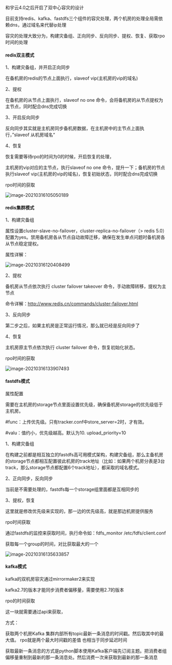 和宇云4.0之后开启了双中心容灾的设计



目前支持redis、kafka、fastdfs三个组件的容灾处理，两个机房的处理全局需依赖dns，通过域名来代替ip处理



容灾的处理大致分为，构建灾备组、正向同步、反向同步、提权、恢复、获取rpo时间的处理



#### redis双主模式

1、构建灾备组，并开启正向同步

在备机房的redis的节点上面执行，slaveof vip(主机房的vip的域名)

2、提权

在备机房的从节点上面执行，slaveof  no one 命令，会将备机房的从节点提权为主节点，同时配合dns完成切换

3、开启反向同步

反向同步其实就是主机房同步备机房数据，在主机房中的主节点上面执行，”slaveof 从机房域名“

4、恢复

恢复需要等待rpo的时间为0的时候，开启恢复的处理，

主机房的vip对应的主节点，执行slaveof  no one 命令，提升一下；备机房的节点执行slaveof vip(主机房的vip的域名)，恢复初始状态，同时配合dns完成切换



rpo时间的获取

![image-20210316105050189](D:\A-资料文档\E-文档编写笔记文件夹\typora笔记\双机房容灾学习\Untitled.assets\image-20210316105050189.png)



#### redis集群模式

1、构建灾备组

属性设置cluster-slave-no-failover，cluster-replica-no-failover（> redis 5.0）配置为yes。禁用备机房各从节点自动故障迁移，确保在发生单点问题时备机房各从节点稳定提权。

属性详解：

![image-20210316120408499](D:\A-资料文档\E-文档编写笔记文件夹\typora笔记\双机房容灾学习\Untitled.assets\image-20210316120408499.png)

2、提权

备机房从节点依次执行 cluster failover takeover 命令，手动故障转移，提权为主节点

命令详解：http://www.redis.cn/commands/cluster-failover.html

3、反向同步

第二步之后，如果主机房是正常运行情况，那么就已经是反向同步了

4、恢复

主机房原主节点依次执行 cluster failover 命令，恢复初始化状态。



rpo时间的获取

![image-20210316133907493](D:\A-资料文档\E-文档编写笔记文件夹\typora笔记\双机房容灾学习\Untitled.assets\image-20210316133907493.png)



#### fastdfs模式

属性配置

需要在主机房的storage节点里面设置优先级，确保备机房storage的优先级低于主机房。

\#func：上传优先级。只有tracker.conf中store_server=2时，才有效。 

#valu：值约小，优先级越高。默认为10. upload_priority=10



1、构建灾备组

在构建之前都是相互独立的fastdfs高可用模式架构，构建灾备组，那么主备机房的storage节点都相互配置彼此机房的track地址（比如：如果两个机房分表是3台track，那么storage节点都配置6个track地址），都采取的域名模式。

2、正向同步，反向同步

当前是不需要处理的，fastdfs每一个storage组里面都是互相同步的

3、提权，恢复

这里就是修改优先级来实现的，那一边的优先级高，就是那边机房提供服务



rpo时间获取

通过fastdfs的监控来获取时间，执行命令如：fdfs_monitor /etc/fdfs/client.conf

获取每一个group的时间，对比获取最大的一个

![image-20210316135633857](D:\A-资料文档\E-文档编写笔记文件夹\typora笔记\双机房容灾学习\各个组件的容灾学习资料.assets\image-20210316135633857.png)



#### kafka模式

kafka的双机房容灾通过mirrormaker2来实现

kafka2.7的版本才能同步消费者偏移量，需要使用2.7的版本



rpo的时间获取

这一块就需要通过api来获取，

方式：

获取两个机房Kafka 集群内部所有topic最新一条消息的时间戳。然后取其中的最大值。 rpo就是两个最大时间戳的差值 也相当于同步延迟时间

获取最新一条消息的方式是python脚本使用Kafka客户端先订阅主题。把消费者组偏移量重制到最新的那一条消息处。然后消费一次来获取到最新的那一条消息